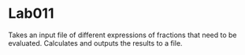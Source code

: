 # Lab011
Takes an input file of different expressions of fractions that need to be evaluated. Calculates and outputs the results to a file.